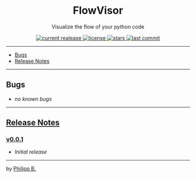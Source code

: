 <div align="center">
  <br />
  <!-- <img src="" alt="FlowVisorLogo" width="30%"/> -->
  <h1>FlowVisor</h1>
  <p>
    Visualize the flow of your python code
  </p>
</div>

<!-- Badges -->
<div align="center">
   <a href="https://github.com/cophilot/FlowVisor/releases">
       <img src="https://img.shields.io/github/v/release/cophilot/FlowVisor?display_name=tag" alt="current realease" />
   </a>
   <a href="https://github.com/cophilot/FlowVisor/blob/master/LICENSE">
       <img src="https://img.shields.io/github/license/cophilot/FlowVisor" alt="license" />
   </a>
   <a href="https://github.com/cophilot/FlowVisor/stargazers">
       <img src="https://img.shields.io/github/stars/cophilot/FlowVisor" alt="stars" />
   </a>
   <a href="https://github.com/cophilot/FlowVisor/commits/master">
       <img src="https://img.shields.io/github/last-commit/cophilot/FlowVisor" alt="last commit" />
   </a>
</div>

---

-   [Bugs](#bugs)
-   [Release Notes](#release-notes)

---

## Bugs

-   _no known bugs_

---

## [Release Notes](https://github.com/cophilot/FlowVisor/blob/master/CHANGELOG.md)

### [v0.0.1](https://github.com/cophilot/FlowVisor/tree/0.0.1)

-   _Initial release_

---

by [Philipp B.](https://github.com/cophilot)

